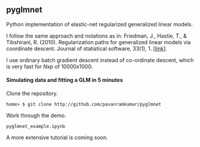 ## pyglmnet
Python implementation of elastic-net regularized generalized linear models.

I follow the same approach and notations as in:
Friedman, J., Hastie, T., & Tibshirani, R. (2010). Regularization paths for generalized linear models via coordinate descent. Journal of statistical software, 33(1), 1. [[link](ftp://www.r-project.org/pub/R/web/packages/glmnet/glmnet.pdf)].

I use ordinary batch gradient descent instead of co-ordinate descent, which is very fast for $N x p$ of $10000 x 1000$.

#### Simulating data and fitting a GLM in 5 minutes
Clone the repository.
```
home> $ git clone http://github.com/pavanramkumar/pyglmnet
```
Work through the demo.
```
pyglmnet_example.ipynb
```

A more extensive tutorial is coming soon.
